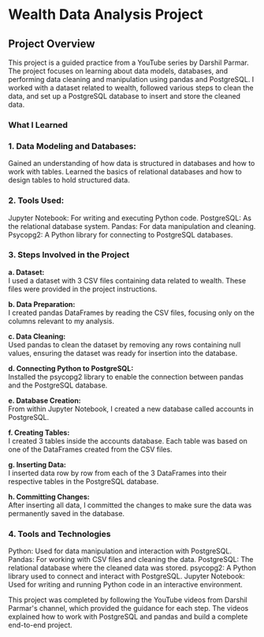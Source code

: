 <h1>Wealth Data Analysis Project</h1>

<h2>Project Overview</h2>
This project is a guided practice from a YouTube series by Darshil Parmar. The project focuses on learning about data models, databases, and performing data cleaning and manipulation using pandas and PostgreSQL. I worked with a dataset related to wealth, followed various steps to clean the data, and set up a PostgreSQL database to insert and store the cleaned data.

<h3>What I Learned</h3>

<h3>1. Data Modeling and Databases:</h3>
Gained an understanding of how data is structured in databases and how to work with tables.
Learned the basics of relational databases and how to design tables to hold structured data.

<h3>2. Tools Used:</h3>
Jupyter Notebook: For writing and executing Python code.
PostgreSQL: As the relational database system.
Pandas: For data manipulation and cleaning.
Psycopg2: A Python library for connecting to PostgreSQL databases.

### 3. Steps Involved in the Project

**a. Dataset:**  
I used a dataset with 3 CSV files containing data related to wealth. These files were provided in the project instructions.

**b. Data Preparation:**  
I created pandas DataFrames by reading the CSV files, focusing only on the columns relevant to my analysis.

**c. Data Cleaning:**  
Used pandas to clean the dataset by removing any rows containing null values, ensuring the dataset was ready for insertion into the database.

**d. Connecting Python to PostgreSQL:**  
Installed the psycopg2 library to enable the connection between pandas and the PostgreSQL database.

**e. Database Creation:**  
From within Jupyter Notebook, I created a new database called accounts in PostgreSQL.

**f. Creating Tables:**  
I created 3 tables inside the accounts database. Each table was based on one of the DataFrames created from the CSV files.

**g. Inserting Data:**  
I inserted data row by row from each of the 3 DataFrames into their respective tables in the PostgreSQL database.

**h. Committing Changes:**  
After inserting all data, I committed the changes to make sure the data was permanently saved in the database.


<h3>4. Tools and Technologies</h3>
    Python: Used for data manipulation and interaction with PostgreSQL.
    Pandas: For working with CSV files and cleaning the data.
    PostgreSQL: The relational database where the cleaned data was stored.
    psycopg2: A Python library used to connect and interact with PostgreSQL.
    Jupyter Notebook: Used for writing and running Python code in an interactive environment.

This project was completed by following the YouTube videos from Darshil Parmar's channel, which provided the guidance for each step. The videos explained how to work with PostgreSQL and pandas and build a complete end-to-end project.



